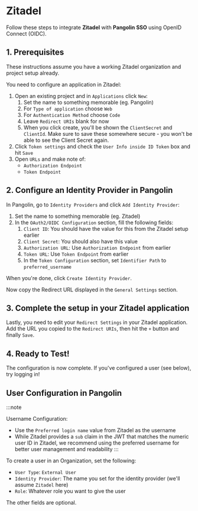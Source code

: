 # Zitadel

Follow these steps to integrate **Zitadel** with **Pangolin SSO** using OpenID Connect (OIDC).

## 1. Prerequisites

These instructions assume you have a working Zitadel organization and project setup already.

You need to configure an application in Zitadel:

1. Open an existing project and in `Applications` click `New`:
    1. Set the name to something memorable (eg. Pangolin)
    2. For `Type of application` choose `Web`
    3. For `Authentication Method` choose `Code`
    4. Leave `Redirect URIs` blank for now
    5. When you click create, you'll be shown the `ClientSecret` and `ClientId`. Make sure to save these somewhere secure - you won't be able to see the Client Secret again.
2. Click `Token settings` and check the `User Info inside ID Token` box and hit `Save`
3. Open `URLs` and make note of:
    - `Authorization Endpoint`
    - `Token Endpoint`

## 2. Configure an Identity Provider in Pangolin

In Pangolin, go to `Identity Providers` and click `Add Identity Provider`:

1. Set the name to something memorable (eg. Zitadel)
2. In the `OAuth2/OIDC Configuration` section, fill the following fields:
    1. `Client ID`: You should have the value for this from the Zitadel setup earlier
    2. `Client Secret`: You should also have this value
    3. `Authorization URL`: Use `Authorization Endpoint` from earlier
    4. `Token URL`: Use `Token Endpoint` from earlier
    3. In the `Token Configuration` section, set `Identifier Path` to `preferred_username`

When you're done, click `Create Identity Provider`.

Now copy the Redirect URL displayed in the `General Settings` section.

## 3. Complete the setup in your Zitadel application

Lastly, you need to edit your `Redirect Settings` in your Zitadel application. Add the URL you copied to the `Redirect URIs`, then hit the `+` button and finally `Save`.

## 4. Ready to Test!

The configuration is now complete. If you've configured a user (see below), try logging in!

## User Configuration in Pangolin

:::note

Username Configuration:
- Use the `Preferred login name` value from Zitadel as the username
- While Zitadel provides a `sub` claim in the JWT that matches the numeric user ID in Zitadel, we recommend using the preferred username for better user management and readability
:::

To create a user in an Organization, set the following:

- `User Type`: `External User`
- `Identity Provider`: The name you set for the identity provider (we'll assume `Zitadel` here)
- `Role`: Whatever role you want to give the user

The other fields are optional.


